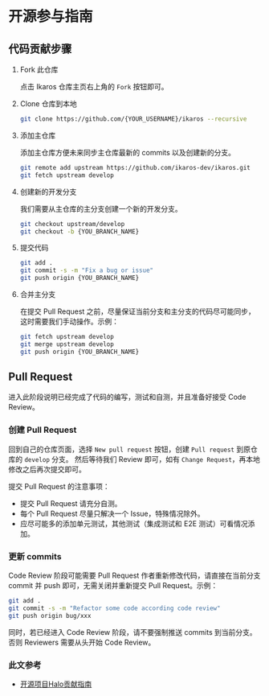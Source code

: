 # 开源参与指南

## 代码贡献步骤

1. Fork 此仓库
   
   点击 Ikaros 仓库主页右上角的 `Fork` 按钮即可。

2. Clone 仓库到本地
   
   ```bash
   git clone https://github.com/{YOUR_USERNAME}/ikaros --recursive
   ```

3. 添加主仓库
   
   添加主仓库方便未来同步主仓库最新的 commits 以及创建新的分支。
   
   ```bash
   git remote add upstream https://github.com/ikaros-dev/ikaros.git
   git fetch upstream develop
   ```

4. 创建新的开发分支
   
   我们需要从主仓库的主分支创建一个新的开发分支。
   
   ```bash
   git checkout upstream/develop
   git checkout -b {YOU_BRANCH_NAME}
   ```

5. 提交代码
   
   ```bash
   git add .
   git commit -s -m "Fix a bug or issue"
   git push origin {YOU_BRANCH_NAME}
   ```

6. 合并主分支
   
   在提交 Pull Request 之前，尽量保证当前分支和主分支的代码尽可能同步，这时需要我们手动操作。示例：
   
   ```bash
   git fetch upstream develop
   git merge upstream develop
   git push origin {YOU_BRANCH_NAME}
   ```

## Pull Request

进入此阶段说明已经完成了代码的编写，测试和自测，并且准备好接受 Code Review。

### 创建 Pull Request

回到自己的仓库页面，选择 `New pull request` 按钮，创建 `Pull request` 到原仓库的 `develop` 分支。
然后等待我们 Review 即可，如有 `Change Request`，再本地修改之后再次提交即可。

提交 Pull Request 的注意事项：

- 提交 Pull Request 请充分自测。
- 每个 Pull Request 尽量只解决一个 Issue，特殊情况除外。
- 应尽可能多的添加单元测试，其他测试（集成测试和 E2E 测试）可看情况添加。

### 更新 commits

Code Review 阶段可能需要 Pull Request 作者重新修改代码，请直接在当前分支 commit 并 push 即可，无需关闭并重新提交 Pull Request。示例：

```bash
git add .
git commit -s -m "Refactor some code according code review"
git push origin bug/xxx
```

同时，若已经进入 Code Review 阶段，请不要强制推送 commits 到当前分支。否则 Reviewers 需要从头开始 Code Review。

### 此文参考

- [开源项目Halo贡献指南](https://github.com/halo-dev/halo/edit/master/CONTRIBUTING.md)
